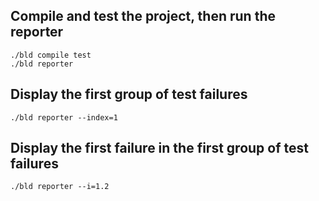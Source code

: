 ## Compile and test the project, then run the reporter

```console
./bld compile test
./bld reporter
```

## Display the first group of test failures

```console
./bld reporter --index=1
```

## Display the first failure in the first group of test failures

```console
./bld reporter --i=1.2
```
